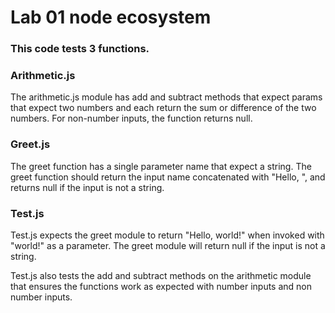 # Lab 01 node ecosystem

### This code tests 3 functions.

### Arithmetic.js
The arithmetic.js module has add and subtract methods that expect params that expect two numbers and each return the sum or difference of the two numbers. For non-number inputs, the function returns null.

### Greet.js
The greet function has a single parameter name that expect a string. The greet function should return the input name concatenated with "Hello, ",  and returns null if the input is not a string.

### Test.js
Test.js  expects the greet module to return "Hello, world!" when invoked with "world!" as a parameter. The greet module will return null if the input is not a string.

Test.js also tests the add and subtract methods on the arithmetic module that ensures the functions work as expected with number inputs and non number inputs.
